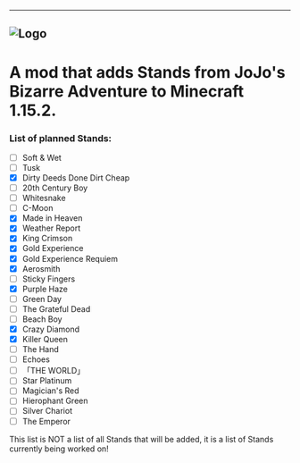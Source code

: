 -------------------------------------------
![Logo](https://github.com/Novarch129/JoJo-s-Blocky-Adventure/blob/master/src/main/resources/logo.png)
-------------------------------------------
# A mod that adds Stands from JoJo's Bizarre Adventure to Minecraft 1.15.2.

### List of planned Stands:
- [ ] Soft & Wet
- [ ] Tusk
- [x] Dirty Deeds Done Dirt Cheap
- [ ] 20th Century Boy
- [ ] Whitesnake
- [ ] C-Moon
- [x] Made in Heaven
- [x] Weather Report
- [x] King Crimson
- [x] Gold Experience
- [x] Gold Experience Requiem
- [x] Aerosmith
- [ ] Sticky Fingers
- [x] Purple Haze
- [ ] Green Day
- [ ] The Grateful Dead
- [ ] Beach Boy
- [x] Crazy Diamond
- [x] Killer Queen
- [ ] The Hand
- [ ] Echoes
- [ ] 「THE WORLD」
- [ ] Star Platinum
- [ ] Magician's Red
- [ ] Hierophant Green
- [ ] Silver Chariot
- [ ] The Emperor

This list is NOT a list of all Stands that will be added, it is a list of Stands currently being worked on!

